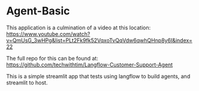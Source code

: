 # Agent-Basic
This application is a culmination of a video at this location:
https://www.youtube.com/watch?v=QmUsG_3wHPg&list=PLt2Fk9fk52VqxoTvQqVdw6qwhQHnp8y6I&index=22

The full repo for this can be found at:
https://github.com/techwithtim/Langflow-Customer-Support-Agent

This is a simple streamlit app that tests using langflow to build agents, and streamlit to host. 
